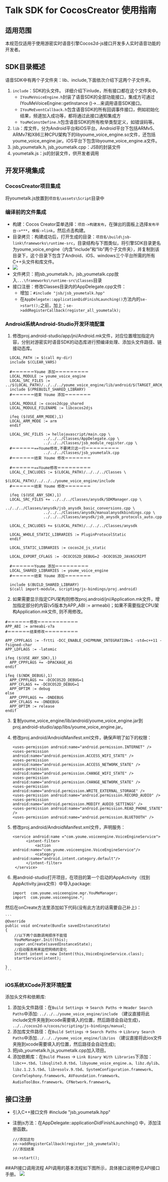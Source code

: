 # Talk SDK for CocosCreator 使用指南

## 适用范围

本规范仅适用于使用游密实时语音引擎Cocos2d-js接口开发多人实时语音功能的开发者。

## SDK目录概述

语音SDK中有两个子文件夹：lib、include,下面依次介绍下这两个子文件夹。

1. `include`：SDK的头文件。
详细介绍下inlude，所有接口都在这个文件夹中。
    * `IYouMeVoiceEngine.h`封装了语音SDK的全部功能接口，集成方可通过IYouMeVoiceEngine::getInstance ()->…来调用语音SDK接口。
    * `IYouMeEventCallback.h`包含语音SDK的所有回调事件接口，例如初始化结果，频道加入成功等，都将通过此接口通知集成方
    * `YouMeConstDefine.h`包含语音SDK的所有枚举类型定义，如错误码等。
2. `lib`：库文件，分为Android平台和iOS平台。Android平台下包括ARMv5、ARMv7和X86三种CPU架构下的libyoume_voice_engine.so文件，还包括youme_voice_engine.jar。iOS平台下包含libyoume_voice_engine.a文件。
3. jsb_youmetalk.h, jsb_youmetalk.cpp：JSB的封装文件
4. youmetalk.js：js的封装文件，供开发者调用

## 开发环境集成
### CocosCreator项目集成

将youmetalk.js放置到`项目名\assets\Script`目录中

### 编译前的文件集成
* 构建：Cocos Creator菜单选择：`项目->构建发布`，在弹出的面板上选择`发布平台->***`，`模板->link`，然后点击构建。
* 目录拷贝：构建成功后，打开生成的目录：`项目名\build\jsb-link\frameworks\runtime-src`，目录结构与下图类似，将引擎SDK目录更名为youme_voice_engine（内含“include”和“lib”两个子文件夹），并复制到该目录下，这个目录下包含了Android、iOS、windows三个平台所需的所有C++头文件和库文件。
* ![](https://www.youme.im/doc/images/talk_cocos_project_directory.png)
* 文件拷贝：把jsb_youmetalk.h，jsb_youmetalk.cpp放入`...\frameworks\runtime-src\Classes`目录
* 接口注册：修改Classes目录内的AppDelegate.cpp文件：
	* 增加：`#include "jsb/jsb_youmetalk.hpp"`
	* 在`AppDelegate::applicationDidFinishLaunching()`方法内的`se->start();`之前，加上：`se->addRegisterCallback(register_all_youmetalk);`

### Android系统Android-Studio开发环境配置

1. 修改proj.android-studio/app/jni/Android.mk文件，对应位置增加指定内容，分别对游密实时语音SDK的动态库进行预编译处理、添加头文件路径、链接动态库。

  ``` Shell
    LOCAL_PATH := $(call my-dir)
    include $(CLEAR_VARS)

    #＝＝＝＝＝＝Youme 添加＝＝＝＝＝＝＝＝＝
    LOCAL_MODULE := youme_voice_engine
    LOCAL_SRC_FILES := ../$(LOCAL_PATH)/../../../youme_voice_engine/lib/android/$(TARGET_ARCH_ABI)/libyoume_voice_engine.so
    include $(PREBUILT_SHARED_LIBRARY)
    #＝＝＝＝＝＝结束 Youme 添加＝＝＝＝＝＝＝

    LOCAL_MODULE := cocos2dcpp_shared
    LOCAL_MODULE_FILENAME := libcocos2djs

	ifeq ($(USE_ARM_MODE),1)
	LOCAL_ARM_MODE := arm
	endif

    LOCAL_SRC_FILES := hellojavascript/main.cpp \
				   ../../../Classes/AppDelegate.cpp \
				   ../../../Classes/jsb_module_register.cpp \
    #＝＝＝＝＝＝==Youme修改,不要拷贝这一行＝＝＝＝＝＝＝＝＝
                   ../../../Classes/jsb_youmetalk.cpp
    #＝＝＝＝＝＝结束 Youme 修改＝＝＝＝＝＝＝

    #＝＝＝＝＝＝==Youme修改＝＝＝＝＝＝＝＝＝
    LOCAL_C_INCLUDES := $(LOCAL_PATH)/../../../Classes \
                        $(LOCAL_PATH)/../../../youme_voice_engine/include
    #＝＝＝＝＝＝结束 Youme 修改＝＝＝＝＝＝＝

	ifeq ($(USE_ANY_SDK),1)
	LOCAL_SRC_FILES += ../../../Classes/anysdk/SDKManager.cpp \
				   ../../../Classes/anysdk/jsb_anysdk_basic_conversions.cpp \
				   ../../../Classes/anysdk/manualanysdkbindings.cpp \
				   ../../../Classes/anysdk/jsb_anysdk_protocols_auto.cpp

	LOCAL_C_INCLUDES += $(LOCAL_PATH)/../../../Classes/anysdk

	LOCAL_WHOLE_STATIC_LIBRARIES := PluginProtocolStatic
	endif

    LOCAL_STATIC_LIBRARIES := cocos2d_js_static

	LOCAL_EXPORT_CFLAGS := -DCOCOS2D_DEBUG=2 -DCOCOS2D_JAVASCRIPT

    #＝＝＝＝＝＝Youme 添加＝＝＝＝＝＝＝＝＝
    LOCAL_SHARED_LIBRARIES := youme_voice_engine
    #＝＝＝＝＝＝结束 Youme 添加＝＝＝＝＝＝＝

    include $(BUILD_SHARED_LIBRARY)
	$(call import-module, scripting/js-bindings/proj.android)

  ```

2. 如果需要显示指定CPU架构则修改proj.android/jni/Application.mk文件，增加指定部分的内容(v5版本为APP_ABI := armeabi)；如果不需要指定CPU架构Application.mk文件, 则不用修改。

  ``` Shell
  #＝＝＝＝＝＝修改＝＝＝＝＝＝＝＝＝＝＝
  APP_ABI := armeabi-v7a
  #＝＝＝＝＝＝结束修改＝＝＝＝＝＝＝＝＝

  APP_CPPFLAGS := -frtti -DCC_ENABLE_CHIPMUNK_INTEGRATION=1 -std=c++11 -fsigned-char
  APP_LDFLAGS := -latomic

  ifeq ($(USE_ANY_SDK),1)
    APP_CPPFLAGS += -DPACKAGE_AS
  endif

  ifeq ($(NDK_DEBUG),1)
  	APP_CPPFLAGS += -DCOCOS2D_DEBUG=1
  	APP_CFLAGS += -DCOCOS2D_DEBUG=1
  	APP_OPTIM := debug
  else
  	APP_CPPFLAGS += -DNDEBUG
  	APP_CFLAGS += -DNDEBUG
  	APP_OPTIM := release
  endif

  ```

3. 复制youme_voice_engine/lib/android/youme_voice_engine.jar到proj.android-studio/app/libs/youme_voice_engine.jar。

4. 修改proj.android/AndroidManifest.xml文件，确保声明了如下的权限：

    ```
    <uses-permission android:name="android.permission.INTERNET" />
    <uses-permission android:name="android.permission.ACCESS_WIFI_STATE" />
    <uses-permission android:name="android.permission.ACCESS_NETWORK_STATE" />
    <uses-permission android:name="android.permission.CHANGE_WIFI_STATE" />
    <uses-permission android:name="android.permission.CHANGE_NETWORK_STATE" />
    <uses-permission android:name="android.permission.WRITE_EXTERNAL_STORAGE" />
    <uses-permission android:name="android.permission.RECORD_AUDIO" />
    <uses-permission android:name="android.permission.MODIFY_AUDIO_SETTINGS" />
    <uses-permission android:name="android.permission.READ_PHONE_STATE" />
    <uses-permission android:name="android.permission.BLUETOOTH" />
    ```

5. 修改proj.android/AndroidManifest.xml文件，声明服务：

    ```
    <service android:name ="com.youme.voiceengine.VoiceEngineService">
          <intent-filter>
              <action android:name="com.youme.voiceengine.VoiceEngineService"/>
              <category android:name="android.intent.category.default"/>
          </intent-filter>
     </service>
    ```

6. 用android-studio打开项目，在项目的第一个启动的AppActivity（找到AppActivity.java文件）中导入package:

    ```
    import  com.youme.voiceengine.mgr.YouMeManager;
    import  com.youme.voiceengine.*;
    ```
然后在onCreate方法里添加如下代码(没有此方法的话需要自己补上)：

    ```
    @Override
    public void onCreate(Bundle savedInstanceState)
    {
        //以下两个函数调用顺序不能错
        YouMeManager.Init(this);
        super.onCreate(savedInstanceState);
        //启动服务用来监控网络的变化
        Intent intent = new Intent(this,VoiceEngineService.class);
        startService(intent);

    }
    ```

### iOS系统XCode开发环境配置

添加头文件和依赖库:
1. 添加头文件路径：在`Build Settings` -> `Search Paths` -> `Header Search Paths`中添加:
    `../../../youme_voice_engine/include`  （建议直接将此include文件夹拖到xcode需要填入的位置，然后路径会自动生成)，
    `../../cocos2d-x/cocos/scripting/js-bindings/manual`;
2. 添加库文件路径：在`Build Settings` -> `Search Paths` -> `Library Search Paths`中添加`../../../youme_voice_engine/lib/ios` （建议直接将此ios文件夹拖到xcode需要填入的位置，然后路径会自动生成);
3. 把jsb_youmetalk.h,js_youmetalk.cpp加入项目。
4. 添加依赖库：在`Build Phases`  -> `Link Binary With Libraries`下添加：`libc++.tbd`、`libsqlite3.0.tbd`、`libyoume_voice_engine.a`、`libz.dylib`、`libz.1.2.5.tbd`、`libresolv.9.tbd`、`SystemConfiguration.framework`、`CoreTelephony.framework`、`AVFoundation.framework`、`AudioToolBox.framework`、`CFNetwork.framework`。

## 接口注册
* 引入C++接口文件 #include "jsb_youmetalk.hpp"
* 注册js方法：在AppDelegate::applicationDidFinishLaunching() 中，添加注册函数。

    ```
    ///添加这句
    se->addRegisterCallback(register_jsb_youmetalk);
    ///添加结束

    se->start();

    ```


##API接口调用流程
API调用的基本流程如下图所示，具体接口说明参见API接口手册。
![](https://www.youme.im/doc/images/talk_shixutu.png)




